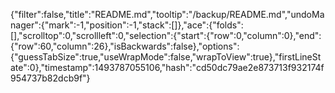 {"filter":false,"title":"README.md","tooltip":"/backup/README.md","undoManager":{"mark":-1,"position":-1,"stack":[]},"ace":{"folds":[],"scrolltop":0,"scrollleft":0,"selection":{"start":{"row":0,"column":0},"end":{"row":60,"column":26},"isBackwards":false},"options":{"guessTabSize":true,"useWrapMode":false,"wrapToView":true},"firstLineState":0},"timestamp":1493787055106,"hash":"cd50dc79ae2e873713f932174f954737b82dcb9f"}